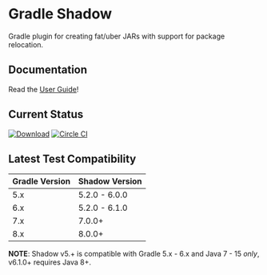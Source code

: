 # Gradle Shadow

Gradle plugin for creating fat/uber JARs with support for package relocation.

## Documentation

Read the [User Guide](https://gradleup.com/shadow/)!

## Current Status

[![Download](https://img.shields.io/gradle-plugin-portal/v/com.github.johnrengelman.shadow)](https://plugins.gradle.org/plugin/com.github.johnrengelman.shadow)
[![Circle CI](https://circleci.com/gh/johnrengelman/shadow.png?style=badge)](https://app.circleci.com/pipelines/github/johnrengelman/shadow)

## Latest Test Compatibility

| Gradle Version | Shadow Version |
|----------------|----------------|
| 5.x            | 5.2.0 - 6.0.0  |
| 6.x            | 5.2.0 - 6.1.0  |
| 7.x            | 7.0.0+         |
| 8.x            | 8.0.0+         |

**NOTE**: Shadow v5.+ is compatible with Gradle 5.x - 6.x and Java 7 - 15 _only_, v6.1.0+ requires Java 8+.
